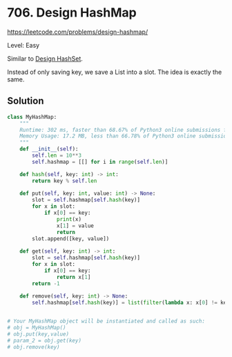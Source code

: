 # 706. Design HashMap

https://leetcode.com/problems/design-hashmap/

Level: Easy

Similar to [Design HashSet](../705.Design-HashSet/README.md).

Instead of only saving key, we save a List into a slot. The idea is exactly the same.

## Solution

```python
class MyHashMap:
	"""
	Runtime: 302 ms, faster than 68.67% of Python3 online submissions for Design HashMap.
	Memory Usage: 17.2 MB, less than 66.78% of Python3 online submissions for Design HashMap.
	"""
    def __init__(self):
        self.len = 10**3
        self.hashmap = [[] for i in range(self.len)]

    def hash(self, key: int) -> int:
        return key % self.len
            
    def put(self, key: int, value: int) -> None:
        slot = self.hashmap[self.hash(key)]
        for x in slot:
            if x[0] == key:
                print(x)
                x[1] = value
                return
        slot.append([key, value])
    
    def get(self, key: int) -> int:
        slot = self.hashmap[self.hash(key)]
        for x in slot:
            if x[0] == key:
                return x[1]
        return -1
    
    def remove(self, key: int) -> None:
        self.hashmap[self.hash(key)] = list(filter(lambda x: x[0] != key, self.hashmap[self.hash(key)]))


# Your MyHashMap object will be instantiated and called as such:
# obj = MyHashMap()
# obj.put(key,value)
# param_2 = obj.get(key)
# obj.remove(key)
```